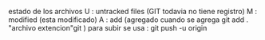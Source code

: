 estado de los archivos
U : untracked files (GIT todavia no tiene registro)
M : modified (esta modificado)
A : add (agregado cuando se agrega git add . "archivo extencion"git )
para subir se usa : git push -u origin
